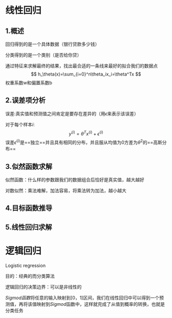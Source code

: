 # 线性回归

## 1.概述

回归得到的是一个具体数据（银行贷款多少钱）

分类得到的是一个类别（是否给你贷）

通过特征来求解最终的结果，找出最合适的一条线来最好的拟合我们的数据点
$$
h_\theta(x)=\sum_{i=0}^n\theta_ix_i=\theta^Tx
$$
权重系数w和偏置系数b

## 2.误差项分析

误差:真实值和预测值之间肯定是要存在差异的（用$\epsilon$来表示该误差）

对于每个样本$i$:
$$
y^{(i)}=\theta^Tx^{(i)}+\epsilon^{(i)}
$$
误差$\epsilon^{(i)}$是==独立==并且具有相同的分布，并且服从均值为0方差为$\theta^2$的==高斯分布==

## 3.似然函数求解

似然函数：什么样的参数跟我们的数据组合后恰好是真实值，越大越好

对数似然：乘法难解，加法容易，将乘法转为加法，越小越大

## 4.目标函数推导

## 5.线性回归求解

# 逻辑回归

Logistic regression

目的：经典的而分类算法

逻辑回归的决策边界：可以是非线性的

$Sigmod函数$将任意的输入映射到[0，1]区间，我们在线性回归中可以得到一个预测值，再将该值映射到$Sigmod$函数中，这样就完成了从值到概率的转换，也就是分类任务
